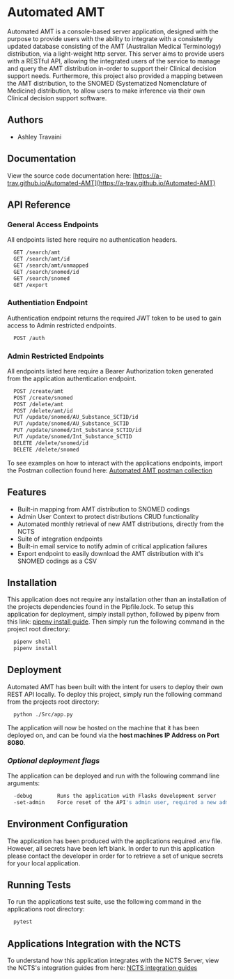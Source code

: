 
# Automated AMT

Automated AMT is a console-based server application, designed with the purpose to provide users with the ability to integrate with a consistently updated database consisting of the AMT (Australian Medical Terminology) distribution, via a light-weight http server. This server aims to provide users with a RESTful API, allowing the integrated users of the service to manage and query the AMT distribution in-order to support their Clinical decision support needs. Furthermore, this project also provided a mapping between the AMT distribution, to the SNOMED (Systematized Nomenclature of Medicine) distribution, to allow users to make inference via their own Clinical decision support software.


## Authors

- Ashley Travaini


## Documentation

View the source code documentation here: [https://a-trav.github.io/Automated-AMT](https://a-trav.github.io/Automated-AMT)


## API Reference

### General Access Endpoints

All endpoints listed here require no authentication headers.

```bash
  GET /search/amt
  GET /search/amt/id
  GET /search/amt/unmapped
  GET /search/snomed/id
  GET /search/snomed
  GET /export
```

### Authentiation Endpoint

Authentication endpoint returns the required JWT token to be used to gain access to Admin
restricted endpoints.

```bash
  POST /auth
```

### Admin Restricted Endpoints

All endpoints listed here require a Bearer Authorization token generated from the application
authentication endpoint. 

```bash
  POST /create/amt
  POST /create/snomed
  POST /delete/amt
  POST /delete/amt/id
  PUT /update/snomed/AU_Substance_SCTID/id
  PUT /update/snomed/AU_Substance_SCTID
  PUT /update/snomed/Int_Substance_SCTID/id
  PUT /update/snomed/Int_Substance_SCTID
  DELETE /delete/snomed/id
  DELETE /delete/snomed
```

To see examples on how to interact with the applications endpoints, import the Postman collection
found here: [Automated AMT postman collection](https://github.com/A-Trav/Automated-AMT/blob/master/docs/Automated%20AMT.postman_collection.json)

## Features

- Built-in mapping from AMT distribution to SNOMED codings
- Admin User Context to protect distributions CRUD functionality
- Automated monthly retrieval of new AMT distributions, directly from the NCTS
- Suite of integration endpoints 
- Built-in email service to notify admin of critical application failures
- Export endpoint to easily download the AMT distribution with it's SNOMED codings as a CSV


## Installation

This application does not require any installation other than an installation of the projects
dependencies found in the Pipfile.lock. To setup this application for deployment, simply install 
python, followed by pipenv from this link: [pipenv install guide](https://pipenv.pypa.io/en/latest/).
Then simply run the following command in the project root directory: 

```bash
  pipenv shell
  pipenv install
```
    
## Deployment

Automated AMT has been built with the intent for users to deploy their own REST API locally.
To deploy this project, simply run the following command from the projects root directory:

```bash
  python ./Src/app.py
```

The application will now be hosted on the machine that it has been deployed on, and can be found 
via the **host machines IP Address on Port 8080**.

### _Optional deployment flags_

The application can be deployed and run with the following command line arguments:

```bash
  -debug        Runs the application with Flasks development server
  -set-admin    Force reset of the API's admin user, required a new admin user to be set on startup
```

## Environment Configuration

The application has been produced with the applications required .env file. However, all secrets
have been left blank. In order to run this application please contact the developer in order for
to retrieve a set of unique secrets for your local application.

## Running Tests

To run the applications test suite, use the following command in the applications root 
directory:

```bash
  pytest
```

## Applications Integration with the NCTS

To understand how this application integrates with the NCTS Server, view the NCTS's integration guides
from here: [NCTS integration guides](https://www.healthterminologies.gov.au/library/DH_3405_2021_NCTS-Guide-for-Implementers_v1.2.pdf)

